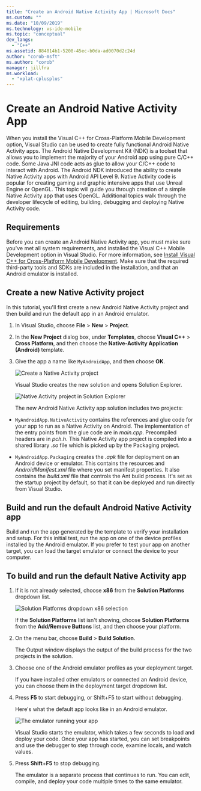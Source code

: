 ```yaml
---
title: "Create an Android Native Activity App | Microsoft Docs"
ms.custom: ""
ms.date: "10/09/2019"
ms.technology: vs-ide-mobile
ms.topic: "conceptual"
dev_langs:
  - "C++"
ms.assetid: 884014b1-5208-45ec-b0da-ad0070d2c24d
author: "corob-msft"
ms.author: "corob"
manager: jillfra
ms.workload:
  - "xplat-cplusplus"
---
```

# Create an Android Native Activity App

When you install the Visual C++ for Cross-Platform Mobile Development option, Visual Studio can be used to create fully functional Android Native Activity apps. The Android Native Development Kit (NDK) is a toolset that allows you to implement the majority of your Android app using pure C/C++ code. Some Java JNI code acts as glue to allow your C/C++ code to interact with Android. The Android NDK introduced the ability to create Native Activity apps with Android API Level 9. Native Activity code is popular for creating gaming and graphic intensive apps that use Unreal Engine or OpenGL. This topic will guide you through creation of a simple Native Activity app that uses OpenGL. Additional topics walk through the developer lifecycle of editing, building, debugging and deploying Native Activity code.

## Requirements

Before you can create an Android Native Activity app, you must make sure you've met all system requirements, and installed the Visual C++ Mobile Development option in Visual Studio. For more information, see [Install Visual C++ for Cross-Platform Mobile Development](../cross-platform/install-visual-cpp-for-cross-platform-mobile-development.md). Make sure that the required third-party tools and SDKs are included in the installation, and that an Android emulator is installed.

## Create a new Native Activity project

In this tutorial, you'll first create a new Android Native Activity project and then build and run the default app in an Android emulator.

1. In Visual Studio, choose **File** > **New** > **Project**.

1. In the **New Project** dialog box, under **Templates**, choose **Visual C++** > **Cross Platform**, and then choose the **Native-Activity Application (Android)** template.

1. Give the app a name like `MyAndroidApp`, and then choose **OK**.

    ![Create a Native Activity project](../cross-platform/media/cppmdd_newproject.PNG "CppMDD_NewProject")

    Visual Studio creates the new solution and opens Solution Explorer.

    ![Native Activity project in Solution Explorer](../cross-platform/media/cppmdd_rc_na_solutionexp.PNG "CPPMDD_RC_NA_SolutionExp")

   The new Android Native Activity app solution includes two projects:

- `MyAndroidApp.NativeActivity` contains the references and glue code for your app to run as a Native Activity on Android. The implementation of the entry points from the glue code are in *main.cpp*. Precompiled headers are in *pch.h*. This Native Activity app project is compiled into a shared library *.so* file which is picked up by the Packaging project.

- `MyAndroidApp.Packaging` creates the *.apk* file for deployment on an Android device or emulator. This contains the resources and *AndroidManifest.xml* file where you set manifest properties. It also contains the *build.xml* file that controls the Ant build process. It's set as the startup project by default, so that it can be deployed and run directly from Visual Studio.

## Build and run the default Android Native Activity app

Build and run the app generated by the template to verify your installation and setup. For this initial test, run the app on one of the device profiles installed by the Android emulator. If you prefer to test your app on another target, you can load the target emulator or connect the device to your computer.

## To build and run the default Native Activity app

1. If it is not already selected, choose **x86** from the **Solution Platforms** dropdown list.

     ![Solution Platforms dropdown x86 selection](../cross-platform/media/cppmdd_rc_na_solution_x86.png "CPPMDD_RC_NA_Solution_x86")

     If the **Solution Platforms** list isn't showing, choose **Solution Platforms** from the **Add/Remove Buttons** list, and then choose your platform.

1. On the menu bar, choose **Build** > **Build Solution**.

     The Output window displays the output of the build process for the two projects in the solution.

1. Choose one of the Android emulator profiles as your deployment target.

     If you have installed other emulators or connected an Android device, you can choose them in the deployment target dropdown list.

1. Press **F5** to start debugging, or Shift+F5 to start without debugging.

   Here's what the default app looks like in an Android emulator.

   ![The emulator running your app](../cross-platform/media/cppmdd_emulator_running_app.PNG "CppMDD_Emulator_Running_App")

   Visual Studio starts the emulator, which takes a few seconds to load and deploy your code. Once your app has started, you can set breakpoints and use the debugger to step through code, examine locals, and watch values.

1. Press **Shift**+**F5** to stop debugging.

   The emulator is a separate process that continues to run. You can edit, compile, and deploy your code multiple times to the same emulator.
